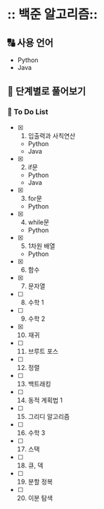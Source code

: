 # :: 백준 알고리즘::

## :capital_abcd: 사용 언어
- Python
- Java

## :rainbow: 단계별로 풀어보기
  
  ### :memo: To Do List
  - [x] 1. 입출력과 사칙연산
    - Python
    - Java
  - [x] 2. if문
    - Python
    - Java
  - [x] 3. for문
    - Python
  - [x] 4. while문
    - Python
  - [x] 5. 1차원 배열
    - Python
  - [x] 6. 함수
  - [x] 7. 문자열
  - [ ] 8. 수학 1
  - [ ] 9. 수학 2
  - [x] 10. 재귀
  - [ ] 11. 브루트 포스
  - [ ] 12. 정렬
  - [ ] 13. 백트래킹
  - [ ] 14. 동적 계획법 1
  - [ ] 15. 그리디 알고리즘
  - [ ] 16. 수학 3
  - [ ] 17. 스택
  - [ ] 18. 큐, 덱
  - [ ] 19. 분할 정복
  - [ ] 20. 이분 탐색
